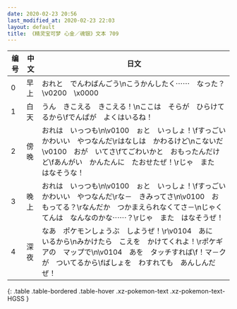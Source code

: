 ```yaml
---
date: 2020-02-23 20:56
last_modified_at: 2020-02-23 22:03
layout: default
title: 《精灵宝可梦 心金／魂银》文本 709
---
```

| 编号 | 中文 | 日文 |
| ---- | ---- | ---- |
| 0 | 早上 | おれと　でんわばんごう\nこうかんしたく⋯⋯　なった？\v0200　\x0000 |
| 1 | 白天 | うん　きこえる　きこえる！\nここは　そらが　ひらけてるから\fでんぱが　よくはいるね！ |
| 2 | 傍晚 | おれは　いっつも\n\v0100　ぉと　いっしょ！\fすっごい　かわいい　やつなんだ\rはなしは　かわるけど\nこないだ　\v0100　おが　いてさ\fてごわいかと　おもったんだけど\fあんがい　かんたんに　たおせたぜ！\rじゃ　また　はなそうな！ |
| 3 | 晚上 | おれは　いっつも\n\v0100　ぉと　いっしょ！\fすっごい　かわいい　やつなんだ\rな－　きみってさ\n\v0100　お　もってる？\rなんだか　つかまえられなくてさ－\nじゃくてんは　なんなのかな⋯⋯？\rじゃ　また　はなそうぜ！ |
| 4 | 深夜 | なあ　ポケモンしょうぶ　しようぜ！\r\v0104　あに　いるから\nみかけたら　こえを　かけてくれよ！\rポケギアの　マップで\n\v0104　あを　タッチすれば\f！マ－クが　ついてるから\fばしょを　わすれても　あんしんだぜ！ |
{: .table .table-bordered .table-hover .xz-pokemon-text .xz-pokemon-text-HGSS }